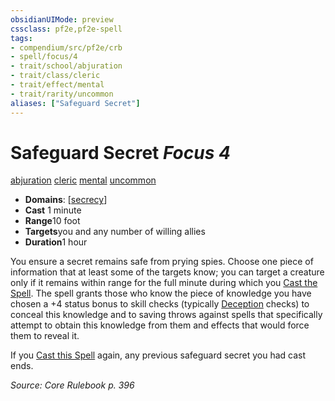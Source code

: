 ```yaml
---
obsidianUIMode: preview
cssclass: pf2e,pf2e-spell
tags:
- compendium/src/pf2e/crb
- spell/focus/4
- trait/school/abjuration
- trait/class/cleric
- trait/effect/mental
- trait/rarity/uncommon
aliases: ["Safeguard Secret"]
---
```

# Safeguard Secret *Focus 4*   
[abjuration](abjuration.md)  [cleric](rules/traits/cleric.md)  [mental](mental.md)  [uncommon](uncommon.md)  

- **Domains**: [[secrecy](../domains.md#Secrecy)]
- **Cast** 1 minute 
- **Range**10 foot
- **Targets**you and any number of willing allies
- **Duration**1 hour

You ensure a secret remains safe from prying spies. Choose one piece of information that at least some of the targets know; you can target a creature only if it remains within range for the full minute during which you [Cast the Spell](cast-a-spell.md). The spell grants those who know the piece of knowledge you have chosen a +4 status bonus to skill checks (typically [Deception](../skills.md#Deception) checks) to conceal this knowledge and to saving throws against spells that specifically attempt to obtain this knowledge from them and effects that would force them to reveal it.

If you [Cast this Spell](cast-a-spell.md) again, any previous safeguard secret you had cast ends.

*Source: Core Rulebook p. 396*